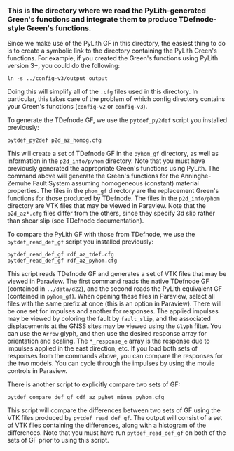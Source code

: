 ### This is the directory where we read the PyLith-generated Green's functions and integrate them to produce TDefnode-style Green's functions.

Since we make use of the PyLith GF in this directory, the easiest thing to do is to create a symbolic link to the directory containing the PyLith Green's functions. For example, if you created the Green's functions using PyLith version 3+, you could do the following:

```
ln -s ../config-v3/output output
```

Doing this will simplify all of the `.cfg` files used in this directory. In particular, this takes care of the problem of which config directory contains your Green's functions (`config-v2` or `config-v3`).

To generate the TDefnode GF, we use the `pytdef_py2def` script you installed previously:

```
pytdef_py2def p2d_az_homog.cfg
```

This will create a set of TDefnode GF in the `pyhom_gf` directory, as well as information in the `p2d_info/pyhom` directory. Note that you must have previously generated the appropriate Green's functions using PyLith. The command above will generate the Green's functions for the Anninghe-Zemuhe Fault System assuming homogeneous (constant) material properties. The files in the `phom_gf` directory are the replacement Green's functions for those produced by TDefnode. The files in the `p2d_info/phom` directory are VTK files that may be viewed in Paraview. Note that the `p2d_az*.cfg` files differ from the others, since they specify 3d slip rather than shear slip (see TDefnode documentation).

To compare the PyLith GF with those from TDefnode, we use the `pytdef_read_def_gf` script you installed previously:

```
pytdef_read_def_gf rdf_az_tdef.cfg
pytdef_read_def_gf rdf_az_pyhom.cfg
```

This script reads TDefnode GF and generates a set of VTK files that may be viewed in Paraview. The first command reads the native TDefnode GF (contained in `../data/d22`), and the second reads the PyLith equivalent GF (contained in `pyhom_gf`). When opening these files in Paraview, select all files with the same prefix at once (this is an option in Paraview). There will be one set for impulses and another for responses. The applied impulses may be viewed by coloring the fault by `fault_slip`, and the associated displacements at the GNSS sites may be viewed using the `Glyph` filter. You can use the `Arrow` glyph, and then use the desired response array for orientation and scaling. The `*_response_e` array is the response due to impulses applied in the east direction, etc. If you load both sets of responses from the commands above, you can compare the responses for the two models. You can cycle through the impulses by using the movie controls in Paraview.

There is another script to explicitly compare two sets of GF:

```
pytdef_compare_def_gf cdf_az_pyhet_minus_pyhom.cfg
```

This script will compare the differences between two sets of GF using the VTK files produced by `pytdef_read_def_gf`. The output will consist of a set of VTK files containing the differences, along with a histogram of the differences. Note that you must have run `pytdef_read_def_gf` on both of the sets of GF prior to using this script.
